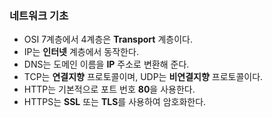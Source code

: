 ### 네트워크 기초

- OSI 7계층에서 4계층은 **Transport** 계층이다.
- IP는 **인터넷** 계층에서 동작한다.
- DNS는 도메인 이름을 **IP** 주소로 변환해 준다.
- TCP는 **연결지향** 프로토콜이며, UDP는 **비연결지향** 프로토콜이다.
- HTTP는 기본적으로 포트 번호 **80**을 사용한다.
- HTTPS는 **SSL** 또는 **TLS**를 사용하여 암호화한다.
